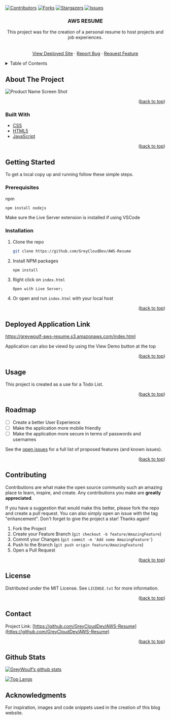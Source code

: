 <div id="top"></div>
<!--
*** Thanks for checking out the Best-README-Template. If you have a suggestion
*** that would make this better, please fork the repo and create a pull request
*** or simply open an issue with the tag "enhancement".
*** Don't forget to give the project a star!
*** Thanks again! Now go create something AMAZING! :D
-->



<!-- PROJECT SHIELDS -->
<!--
*** I'm using markdown "reference style" links for readability.
*** Reference links are enclosed in brackets [ ] instead of parentheses ( ).
*** See the bottom of this document for the declaration of the reference variables
*** for contributors-url, forks-url, etc. This is an optional, concise syntax you may use.
*** https://www.markdownguide.org/basic-syntax/#reference-style-links
-->
[![Contributors][contributors-shield]][contributors-url]
[![Forks][forks-shield]][forks-url]
[![Stargazers][stars-shield]][stars-url]
[![Issues][issues-shield]][issues-url]
<!-- [![LinkedIn][linkedin-shield]][linkedin-url] -->



<!-- PROJECT LOGO -->
<!-- <br />
<div align="center">
  <a href="https://github.com/greywoulf/greywoulf.github.io">
    <img src="images/logo.png" alt="Logo" width="80" height="80">
  </a> -->

<h3 align="center">AWS RESUME</h3>

  <p align="center">
    This project was for the creation of a personal resume to host projects and job experiences.
    <br />
<!--     <a href="https://github.com/greywoulf/greywoulf.github.io"><strong>Explore the docs »</strong></a> -->
    <br />
    <br />
    <a href="https://greywoulf-aws-resume.s3.amazonaws.com/index.html">View Deployed Site</a>
    ·
    <a href="https://github.com/GreyCloudDev/AWS-Resume/issues">Report Bug</a>
    ·
    <a href="https://github.com/GreyCloudDev/AWS-Resume/issues">Request Feature</a>
  </p>
</div>



<!-- TABLE OF CONTENTS -->
<details>
  <summary>Table of Contents</summary>
  <ol>
    <li>
      <a href="#about-the-project">About The Project</a>
      <ul>
        <li><a href="#built-with">Built With</a></li>
      </ul>
    </li>
    <li>
      <a href="#getting-started">Getting Started</a>
      <ul>
        <li><a href="#prerequisites">Prerequisites</a></li>
        <li><a href="#installation">Installation</a></li>
      </ul>
    </li>
    <li><a href="#usage">Usage</a></li>
    <li><a href="#roadmap">Roadmap</a></li>
    <li><a href="#contributing">Contributing</a></li>
    <li><a href="#license">License</a></li>
    <li><a href="#contact">Contact</a></li>
    <li><a href="#acknowledgments">Acknowledgments</a></li>
  </ol>
</details>


<!-- ABOUT THE PROJECT -->
## About The Project

![Product Name Screen Shot](https://imgur.com/a/Ie9mKuS)


<p align="right">(<a href="#top">back to top</a>)</p>



### Built With

* [CSS](https://css.org/)
* [HTML5](https://html5.org/)
* [JavaScript](https://www.javascript.com/)


<p align="right">(<a href="#top">back to top</a>)</p>


<!-- GETTING STARTED -->
## Getting Started

To get a local copy up and running follow these simple steps.

### Prerequisites

npm
  ```sh
  npm install nodejs
  ```
 Make sure the Live Server extension is installed if using VSCode

### Installation

1. Clone the repo
   ```sh
   git clone https://github.com/GreyCloudDev/AWS-Resume
   ```
2. Install NPM packages
   ```sh
   npm install
   ```
3. Right click on `index.html`
   ```
   Open with Live Server;
   ```
4. Or open and run `index.html` with your local host

<p align="right">(<a href="#top">back to top</a>)</p>




## Deployed Application Link
https://greywoulf-aws-resume.s3.amazonaws.com/index.html

Application can also be viewd by using the View Demo button at the top

<p align="right">(<a href="#top">back to top</a>)</p>



<!-- USAGE EXAMPLES -->
## Usage

This project is created as a use for a Todo List. 


<p align="right">(<a href="#top">back to top</a>)</p>



<!-- ROADMAP -->
## Roadmap

- [ ] Create a better User Experience
- [ ] Make the application more mobile friendly
- [ ] Make the application more secure in terms of passwords and usernames

See the [open issues](https://github.com/GreyCloudDev/AWS-Resume/issues) for a full list of proposed features (and known issues).

<p align="right">(<a href="#top">back to top</a>)</p>



<!-- CONTRIBUTING -->
## Contributing

Contributions are what make the open source community such an amazing place to learn, inspire, and create. Any contributions you make are **greatly appreciated**.

If you have a suggestion that would make this better, please fork the repo and create a pull request. You can also simply open an issue with the tag "enhancement".
Don't forget to give the project a star! Thanks again!

1. Fork the Project
2. Create your Feature Branch (`git checkout -b feature/AmazingFeature`)
3. Commit your Changes (`git commit -m 'Add some AmazingFeature'`)
4. Push to the Branch (`git push origin feature/AmazingFeature`)
5. Open a Pull Request

<p align="right">(<a href="#top">back to top</a>)</p>



<!-- LICENSE -->
## License

Distributed under the MIT License. See `LICENSE.txt` for more information.

<p align="right">(<a href="#top">back to top</a>)</p>



<!-- CONTACT -->
## Contact

<!-- Your Name - [Grey Woulf](https://twitter.com/twitter_handle) - email@email_client.com -->

Project Link: [https://github.com/GreyCloudDev/AWS-Resume](https://github.com/GreyCloudDev/AWS-Resume)

<p align="right">(<a href="#top">back to top</a>)</p>





<!-- GitHub Stats  -->

## Github Stats
[![GreyWoulf’s github stats](https://github-readme-stats.vercel.app/api?username=greywoulf)](https://github.com/greywoulf)

[![Top Langs](https://github-readme-stats.vercel.app/api/top-langs/?username=greywoulf&layout=compact)](https://github.com/greywoulf)




<!-- ACKNOWLEDGMENTS -->
## Acknowledgments

For inspiration, images and code snippets used in the creation of this blog website.


<!-- MARKDOWN LINKS & IMAGES -->
<!-- https://www.markdownguide.org/basic-syntax/#reference-style-links -->
[contributors-shield]: https://img.shields.io/github/contributors/GreyCloudDev/AWS-Resume.svg?style=for-the-badge
[contributors-url]: https://github.com/GreyCloudDev/AWS-Resume/graphs/contributors
[forks-shield]: https://img.shields.io/github/forks/GreyCloudDev/AWS-Resume.svg?style=for-the-badge
[forks-url]: https://github.com/GreyCloudDev/AWS-Resume/network/members
[stars-shield]: https://img.shields.io/github/stars/GreyCloudDev/AWS-Resume.svg?style=for-the-badge
[stars-url]: https://github.com/GreyCloudDev/AWS-Resume/stargazers
[issues-shield]: https://img.shields.io/github/issues/GreyCloudDev/AWS-Resume.svg?style=for-the-badge
[issues-url]: https://github.com/GreyCloudDev/AWS-Resume/issues
[license-shield]: https://img.shields.io/github/license/GreyCloudDev/AWS-Resume.svg?style=for-the-badge
[license-url]: https://github.com/greywoulf/greywoulf.github.io/blob/master/LICENSE.txt
[linkedin-shield]: https://img.shields.io/badge/-LinkedIn-black.svg?style=for-the-badge&logo=linkedin&colorB=555
[linkedin-url]: https://linkedin.com/in/linkedin_username
[product-screenshot]: images/screenshot.png

